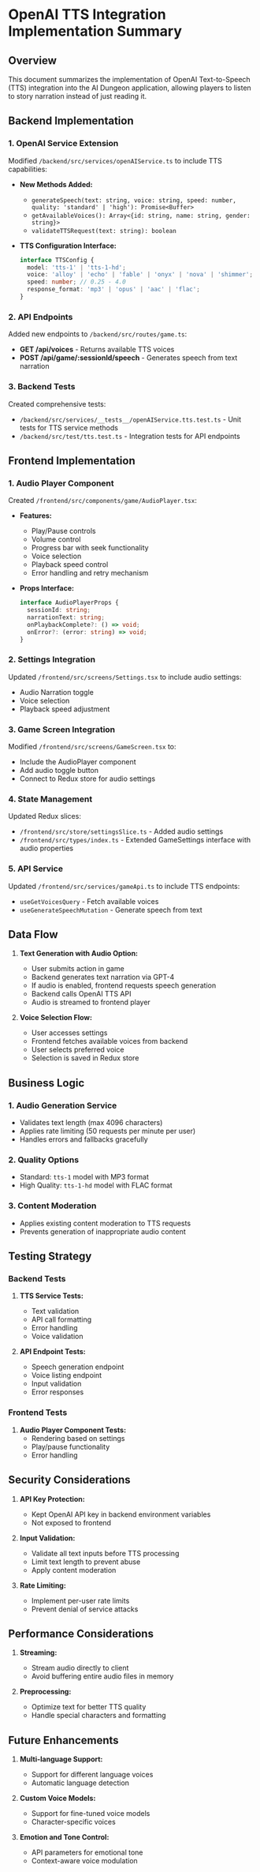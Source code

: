 # OpenAI TTS Integration Implementation Summary

## Overview
This document summarizes the implementation of OpenAI Text-to-Speech (TTS) integration into the AI Dungeon application, allowing players to listen to story narration instead of just reading it.

## Backend Implementation

### 1. OpenAI Service Extension
Modified `/backend/src/services/openAIService.ts` to include TTS capabilities:

- **New Methods Added:**
  - `generateSpeech(text: string, voice: string, speed: number, quality: 'standard' | 'high'): Promise<Buffer>`
  - `getAvailableVoices(): Array<{id: string, name: string, gender: string}>`
  - `validateTTSRequest(text: string): boolean`

- **TTS Configuration Interface:**
  ```typescript
  interface TTSConfig {
    model: 'tts-1' | 'tts-1-hd';
    voice: 'alloy' | 'echo' | 'fable' | 'onyx' | 'nova' | 'shimmer';
    speed: number; // 0.25 - 4.0
    response_format: 'mp3' | 'opus' | 'aac' | 'flac';
  }
  ```

### 2. API Endpoints
Added new endpoints to `/backend/src/routes/game.ts`:

- **GET /api/voices** - Returns available TTS voices
- **POST /api/game/:sessionId/speech** - Generates speech from text narration

### 3. Backend Tests
Created comprehensive tests:
- `/backend/src/services/__tests__/openAIService.tts.test.ts` - Unit tests for TTS service methods
- `/backend/src/test/tts.test.ts` - Integration tests for API endpoints

## Frontend Implementation

### 1. Audio Player Component
Created `/frontend/src/components/game/AudioPlayer.tsx`:

- **Features:**
  - Play/Pause controls
  - Volume control
  - Progress bar with seek functionality
  - Voice selection
  - Playback speed control
  - Error handling and retry mechanism

- **Props Interface:**
  ```typescript
  interface AudioPlayerProps {
    sessionId: string;
    narrationText: string;
    onPlaybackComplete?: () => void;
    onError?: (error: string) => void;
  }
  ```

### 2. Settings Integration
Updated `/frontend/src/screens/Settings.tsx` to include audio settings:

- Audio Narration toggle
- Voice selection
- Playback speed adjustment

### 3. Game Screen Integration
Modified `/frontend/src/screens/GameScreen.tsx` to:

- Include the AudioPlayer component
- Add audio toggle button
- Connect to Redux store for audio settings

### 4. State Management
Updated Redux slices:

- `/frontend/src/store/settingsSlice.ts` - Added audio settings
- `/frontend/src/types/index.ts` - Extended GameSettings interface with audio properties

### 5. API Service
Updated `/frontend/src/services/gameApi.ts` to include TTS endpoints:

- `useGetVoicesQuery` - Fetch available voices
- `useGenerateSpeechMutation` - Generate speech from text

## Data Flow

1. **Text Generation with Audio Option:**
   - User submits action in game
   - Backend generates text narration via GPT-4
   - If audio is enabled, frontend requests speech generation
   - Backend calls OpenAI TTS API
   - Audio is streamed to frontend player

2. **Voice Selection Flow:**
   - User accesses settings
   - Frontend fetches available voices from backend
   - User selects preferred voice
   - Selection is saved in Redux store

## Business Logic

### 1. Audio Generation Service
- Validates text length (max 4096 characters)
- Applies rate limiting (50 requests per minute per user)
- Handles errors and fallbacks gracefully

### 2. Quality Options
- Standard: `tts-1` model with MP3 format
- High Quality: `tts-1-hd` model with FLAC format

### 3. Content Moderation
- Applies existing content moderation to TTS requests
- Prevents generation of inappropriate audio content

## Testing Strategy

### Backend Tests
1. **TTS Service Tests:**
   - Text validation
   - API call formatting
   - Error handling
   - Voice validation

2. **API Endpoint Tests:**
   - Speech generation endpoint
   - Voice listing endpoint
   - Input validation
   - Error responses

### Frontend Tests
1. **Audio Player Component Tests:**
   - Rendering based on settings
   - Play/pause functionality
   - Error handling

## Security Considerations

1. **API Key Protection:**
   - Kept OpenAI API key in backend environment variables
   - Not exposed to frontend

2. **Input Validation:**
   - Validate all text inputs before TTS processing
   - Limit text length to prevent abuse
   - Apply content moderation

3. **Rate Limiting:**
   - Implement per-user rate limits
   - Prevent denial of service attacks

## Performance Considerations

1. **Streaming:**
   - Stream audio directly to client
   - Avoid buffering entire audio files in memory

2. **Preprocessing:**
   - Optimize text for better TTS quality
   - Handle special characters and formatting

## Future Enhancements

1. **Multi-language Support:**
   - Support for different language voices
   - Automatic language detection

2. **Custom Voice Models:**
   - Support for fine-tuned voice models
   - Character-specific voices

3. **Emotion and Tone Control:**
   - API parameters for emotional tone
   - Context-aware voice modulation